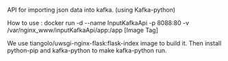 API for importing json data into kafka. (using Kafka-python)

How to use :
docker run -d --name InputKafkaApi -p 8088:80 -v /var/nginx_www/inputKafkaApi/app:/app [Image Tag]

We use tiangolo/uwsgi-nginx-flask:flask-index image to build it.
Then install python-pip and kafka-python to make kafka-python run.





